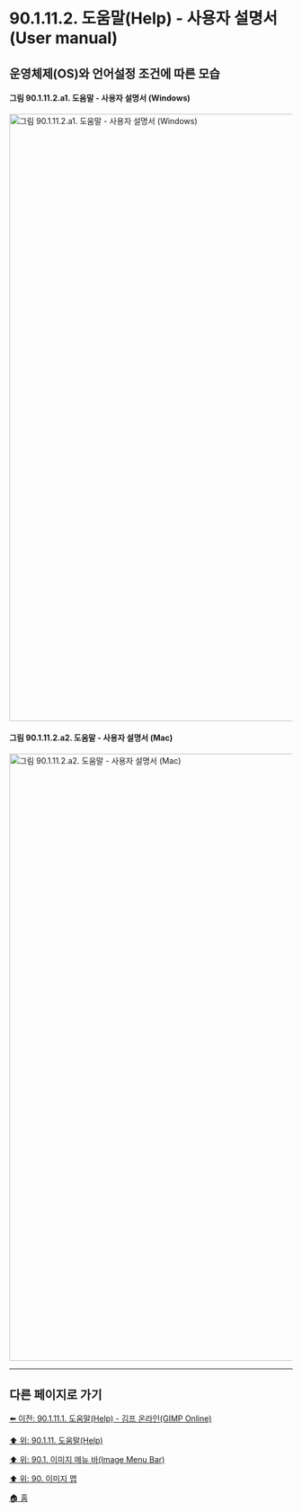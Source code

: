 # 90.1.11.2. 도움말(Help) - 사용자 설명서(User manual)
## 운영체제(OS)와 언어설정 조건에 따른 모습
#### 그림 90.1.11.2.a1. 도움말 - 사용자 설명서 (Windows)
<img width="1080" alt="그림 90.1.11.2.a1. 도움말 - 사용자 설명서 (Windows)" environment="Windows 10 GIMP 2.10.36" src="https://github.com/wonder13662/gimp/assets/15767104/d26b4638-8498-4389-a742-d4afe40d3b7a">

#### 그림 90.1.11.2.a2. 도움말 - 사용자 설명서 (Mac)
<img width="1080" alt="그림 90.1.11.2.a2. 도움말 - 사용자 설명서 (Mac)" environment="MacOS:Sonoma 14.2.1 GIMP 2.10.36" src="https://github.com/wonder13662/gimp/assets/15767104/53d951df-ac0f-49a6-9932-276b939ffd8c">

***

## 다른 페이지로 가기

[⬅️ 이전: 90.1.11.1. 도움말(Help) - 김프 온라인(GIMP Online)](./90-01-11-01-gimp_online.md)

[⬆️ 위: 90.1.11. 도움말(Help)](./90-01-11-00-help.md)

[⬆️ 위: 90.1. 이미지 메뉴 바(Image Menu Bar)](./90-01-00-image-menu-bar.md)

[⬆️ 위: 90. 이미지 맵](./90-00-image-map.md)

[🏠 홈](./00-home.md)

